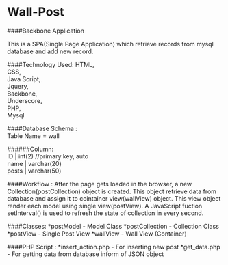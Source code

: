 Wall-Post
=========

####Backbone Application

This is a SPA(Single Page Application) which retrieve records from mysql database and add new record.

####Technology Used:
HTML,    
CSS,  
Java Script,  
Jquery,  
Backbone,  
Underscore,  
PHP,  
Mysql  

####Database Schema :  
Table Name = wall

######Column:  
ID    |  int(2) //primary key, auto  
name  |	varchar(20) 		
posts |	varchar(50)

####Workflow :
After the page gets loaded in the browser, a new Collection(postCollection) object is created. This object retrieve data from database and assign it to cointainer view(wallView) object. This view object render each model using single view(postView). A JavaScript fuction setInterval() is used to refresh the state of collection in every second.

####Classes:
*postModel - Model Class
*postCollection - Collection Class
*postView - Single Post View
*wallView - Wall View (Container)

####PHP Script :
*insert_action.php - For inserting new post
*get_data.php - For getting data from database inform of JSON object










